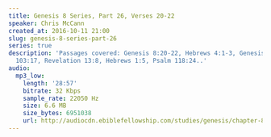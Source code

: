 ```yaml
---
title: Genesis 8 Series, Part 26, Verses 20-22
speaker: Chris McCann
created_at: 2016-10-11 21:00
slug: genesis-8-series-part-26
series: true
description: 'Passages covered: Genesis 8:20-22, Hebrews 4:1-3, Genesis 2:1-4, Psalm
  103:17, Revelation 13:8, Hebrews 1:5, Psalm 118:24..'
audio:
  mp3_low:
    length: '28:57'
    bitrate: 32 Kbps
    sample_rate: 22050 Hz
    size: 6.6 MB
    size_bytes: 6951038
    url: http://audiocdn.ebiblefellowship.com/studies/genesis/chapter-8/2016.10.11_McCann_-_Genesis_8_Series_Part_26.mp3
---
```

